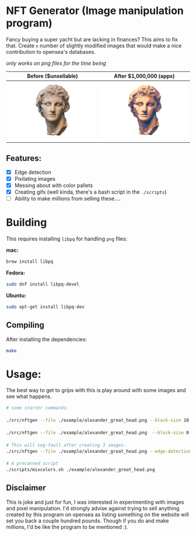 # NFT Generator (Image manipulation program)

Fancy buying a super yacht but are lacking in finances? This aims to fix that.
Create `n` number of slightly modified images that would make a nice
contribution to opensea's databases.

_only works on png files for the time being_

Before ($unsellable)             |  After $1,000,000 (appx)
:-------------------------:|:-------------------------:
<img src="https://github.com/Jamesbarford/nft-generator/blob/main/examples/alexander_great_head.png" width="350" /> | <img src="https://github.com/Jamesbarford/nft-generator/blob/main/examples/out.gif" width="350" />


## Features:
- [x] Edge detection
- [x] Pixilating images
- [x] Messing about with color pallets
- [x] Creating gifs (well kinda, there's a bash script in the `./scripts`)
- [ ] Ability to make millions from selling these....

# Building
This requires installing `libpq` for handling `png` files:

__mac:__
```sh
brew install libpq
```

__Fedora:__
```sh
sudo dnf install libpq-devel

```

__Ubuntu:__
```sh
sudo apt-get install libpq-dev
```

## Compiling
After installing the dependencies:
```sh
make
```

# Usage:
The best way to get to grips with this is play around with some images and see
what happens.

```sh
# some starter commands:

./src/nftgen --file ./example/alexander_great_head.png --block-size 10

./src/nftgen --file ./example/alexander_great_head.png  --block-size 0

# This will seg-fault after creating 3 images.
./src/nftgen --file ./example/alexander_great_head.png --edge-detection

# A precanned script
./scripts/mixcolors.sh ./example/alexander_great_head.png
```

## Disclaimer

This is joke and just for fun, I was interested in experimenting with images
and pixel manipulation. I'd strongly advise against trying to sell anything
created by this program on opensea as listing something on the website will
set you back a couple hundred pounds. Though if you do and make millions,
I'd be like the program to be mentioned :).

